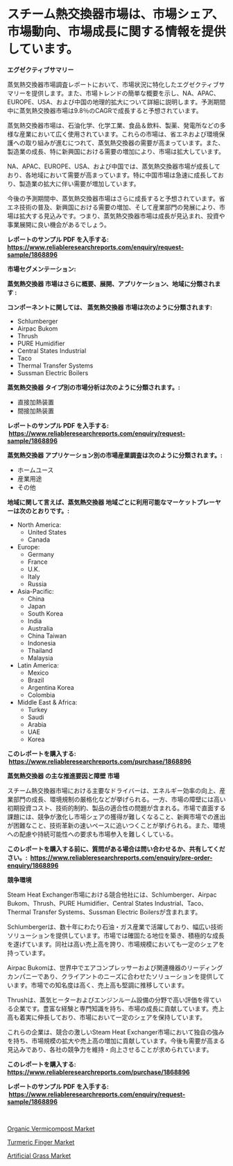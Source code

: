 <p><h1>スチーム熱交換器市場は、市場シェア、市場動向、市場成長に関する情報を提供しています。</h1></p><p><strong>エグゼクティブサマリー</strong></p>
<p><p>蒸気熱交換器市場調査レポートにおいて、市場状況に特化したエグゼクティブサマリーを提供します。また、市場トレンドの簡単な概要を示し、NA、APAC、EUROPE、USA、および中国の地理的拡大について詳細に説明します。予測期間中に蒸気熱交換器市場は9.8％のCAGRで成長すると予想されています。</p><p>蒸気熱交換器市場は、石油化学、化学工業、食品＆飲料、製薬、発電所などの多様な産業において広く使用されています。これらの市場は、省エネおよび環境保護への取り組みが進むにつれて、蒸気熱交換器の需要が高まっています。また、製造業の成長、特に新興国における需要の増加により、市場は拡大しています。</p><p>NA、APAC、EUROPE、USA、および中国では、蒸気熱交換器市場が成長しており、各地域において需要が高まっています。特に中国市場は急速に成長しており、製造業の拡大に伴い需要が増加しています。</p><p>今後の予測期間中、蒸気熱交換器市場はさらに成長すると予想されています。省エネ技術の普及、新興国における需要の増加、そして産業部門の発展により、市場は拡大する見込みです。つまり、蒸気熱交換器市場は成長が見込まれ、投資や事業展開に良い機会があるでしょう。</p></p>
<p><strong>レポートのサンプル PDF を入手する: <a href="https://www.reliableresearchreports.com/enquiry/request-sample/1868896">https://www.reliableresearchreports.com/enquiry/request-sample/1868896</a></strong></p>
<p><strong>市場セグメンテーション:</strong></p>
<p><strong> 蒸気熱交換器 市場はさらに概要、展開、アプリケーション、地域に分類されます :</strong></p>
<p><strong>コンポーネントに関しては、 蒸気熱交換器 市場は次のように分類されます: &nbsp;</strong></p>
<p><ul><li>Schlumberger</li><li>Airpac Bukom</li><li>Thrush</li><li>PURE Humidifier</li><li>Central States Industrial</li><li>Taco</li><li>Thermal Transfer Systems</li><li>Sussman Electric Boilers</li></ul></p>
<p><strong> 蒸気熱交換器 タイプ別の市場分析は次のように分類されます。:</strong></p>
<p><ul><li>直接加熱装置</li><li>間接加熱装置</li></ul></p>
<p><strong>レポートのサンプル PDF を入手する: &nbsp;<a href="https://www.reliableresearchreports.com/enquiry/request-sample/1868896">https://www.reliableresearchreports.com/enquiry/request-sample/1868896</a></strong></p>
<p><strong> 蒸気熱交換器 アプリケーション別の市場産業調査は次のように分類されます。:</strong></p>
<p><ul><li>ホームユース</li><li>産業用途</li><li>その他</li></ul></p>
<p><strong>地域に関して言えば、蒸気熱交換器 地域ごとに利用可能なマーケットプレーヤーは次のとおりです。:</strong></p>
<p><ul>
    <li>
        North America:
        <ul>
            <li>United States</li>
            <li>Canada</li>
        </ul>
    </li>
    <li>
        Europe:
        <ul>
            <li>Germany</li>
            <li>France</li>
            <li>U.K.</li>
            <li>Italy</li>
            <li>Russia</li>
        </ul>
    </li>
    <li>
        Asia-Pacific:
        <ul>
            <li>China</li>
            <li>Japan</li>
            <li>South Korea</li>
            <li>India</li>
            <li>Australia</li>
            <li>China Taiwan</li>
            <li>Indonesia</li>
            <li>Thailand</li>
            <li>Malaysia</li>
        </ul>
    </li>
    <li>
        Latin America:
        <ul>
            <li>Mexico</li>
            <li>Brazil</li>
            <li>Argentina Korea</li>
            <li>Colombia</li>
        </ul>
    </li>
    <li>
        Middle East & Africa:
        <ul>
            <li>Turkey</li>
            <li>Saudi</li>
            <li>Arabia</li>
            <li>UAE</li>
            <li>Korea</li>
        </ul>
    </li>
    </ul></p>
<p><strong>このレポートを購入する: &nbsp;<a href="https://www.reliableresearchreports.com/purchase/1868896">https://www.reliableresearchreports.com/purchase/1868896</a></strong></p>
<p><strong>蒸気熱交換器 の主な推進要因と障壁 市場</strong></p>
<p><p>スチーム熱交換器市場における主要なドライバーは、エネルギー効率の向上、産業部門の成長、環境規制の厳格化などが挙げられる。一方、市場の障壁には高い初期投資コスト、技術的制約、製品の適合性の問題が含まれる。市場で直面する課題には、競争が激化し市場シェアの獲得が難しくなること、新興市場での進出が困難なこと、技術革新の速いペースに追いつくことが挙げられる。また、環境への配慮や持続可能性への要求も市場参入を難しくしている。</p></p>
<p><strong>このレポートを購入する前に、質問がある場合は問い合わせるか、共有してください。:&nbsp; <a href="https://www.reliableresearchreports.com/enquiry/pre-order-enquiry/1868896">https://www.reliableresearchreports.com/enquiry/pre-order-enquiry/1868896</a></strong></p>
<p><strong>競争環境</strong></p>
<p><p>Steam Heat Exchanger市場における競合他社には、Schlumberger、Airpac Bukom、Thrush、PURE Humidifier、Central States Industrial、Taco、Thermal Transfer Systems、Sussman Electric Boilersが含まれます。</p><p>Schlumbergerは、数十年にわたり石油・ガス産業で活躍しており、幅広い技術ソリューションを提供しています。市場では確固たる地位を築き、積極的な成長を遂げています。同社は高い売上高を誇り、市場規模においても一定のシェアを持っています。</p><p>Airpac Bukomは、世界中でエアコンプレッサーおよび関連機器のリーディングカンパニーであり、クライアントのニーズに合わせたソリューションを提供しています。市場での知名度は高く、売上高も堅調に推移しています。</p><p>Thrushは、蒸気ヒーターおよびエンジンルーム設備の分野で高い評価を得ている企業です。豊富な経験と専門知識を持ち、市場の成長に貢献しています。売上高も着実に伸長しており、市場において一定のシェアを保持しています。</p><p>これらの企業は、競合の激しいSteam Heat Exchanger市場において独自の強みを持ち、市場規模の拡大や売上高の増加に貢献しています。今後も需要が高まる見込みであり、各社の競争力を維持・向上させることが求められています。</p></p>
<p><strong>このレポートを購入する: &nbsp; <a href="https://www.reliableresearchreports.com/purchase/1868896">https://www.reliableresearchreports.com/purchase/1868896</a></strong></p>
<p><strong>レポートのサンプル PDF を入手する: &nbsp;<a href="https://www.reliableresearchreports.com/enquiry/request-sample/1868896">https://www.reliableresearchreports.com/enquiry/request-sample/1868896</a></strong><strong></strong></p>
<p>&nbsp;</p>
<p><p><a href="https://five-trouble-98a.notion.site/Organic-Vermicompost-Market-Size-Evaluating-its-Market-Trends-Growth-and-Projections-2024-2031-91a9b4030fa040b4a8c3951f3b640130">Organic Vermicompost Market</a></p><p><a href="https://ivy-potential-64b.notion.site/Decoding-the-Turmeric-Finger-Market-A-Deep-Dive-into-the-Latest-Market-Trends-Market-Segmentation--0715ead288144a8a8bfb2bc2349af196">Turmeric Finger Market</a></p><p><a href="https://github.com/Sarissaschmalingtr6fz2739/Market-Research-Report-List-1/blob/main/artificial-grass-market.md">Artificial Grass Market</a></p></p>